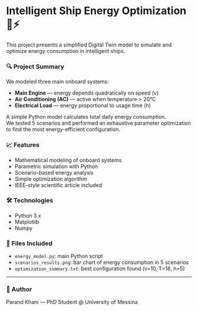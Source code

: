# Intelligent Ship Energy Optimization 🚢⚡

This project presents a simplified Digital Twin model to simulate and optimize energy consumption in intelligent ships.

### 🔍 Project Summary

We modeled three main onboard systems:

- **Main Engine** — energy depends quadratically on speed (v)
- **Air Conditioning (AC)** — active when temperature > 20°C
- **Electrical Load** — energy proportional to usage time (h)

A simple Python model calculates total daily energy consumption.  
We tested 5 scenarios and performed an exhaustive parameter optimization  
to find the most energy-efficient configuration.

### 📈 Features

- Mathematical modeling of onboard systems  
- Parametric simulation with Python  
- Scenario-based energy analysis  
- Simple optimization algorithm  
- IEEE-style scientific article included

### 🛠 Technologies

- Python 3.x  
- Matplotlib  
- Numpy

### 📄 Files Included

- `energy_model.py`: main Python script  
- `scenarios_results.png`: bar chart of energy consumption in 5 scenarios  
- `optimization_summary.txt`: best configuration found (v=10, T=18, h=5)

---

### 🔗 Author

Parand Khani — PhD Student @ University of Messina  
